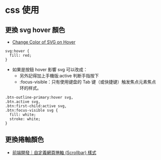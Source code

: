 # css 使用

## 更換 svg hover 顏色

- [Change Color of SVG on Hover](https://css-tricks.com/change-color-of-svg-on-hover/)

```
svg:hover {
  fill: red;
}

```

- 如果是按鈕 hover 影響 svg 可以改成：
  - 另外記得加上手機版:active 判断手指按下
  - :focus-visible：只有使用键盘的 Tab 键（或快捷键）触发焦点元素焦点环的样式。

```
.btn-outline-primary:hover svg,
.btn.active svg,
.btn:first-child:active svg,
.btn:focus-visible svg {
  fill: white;
  stroke: white;
}
```

## 更換捲軸顏色

- [前端開發｜自定義網頁捲軸 (Scrollbar) 樣式](https://www.astralweb.com.tw/custom-scrollbar-style/)
